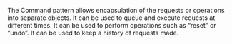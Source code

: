 The Command pattern allows encapsulation of the requests or operations into separate objects.
It can be used to queue and execute requests at different times.
It can be used to perform operations such as “reset” or “undo”.
It can be used to keep a history of requests made.